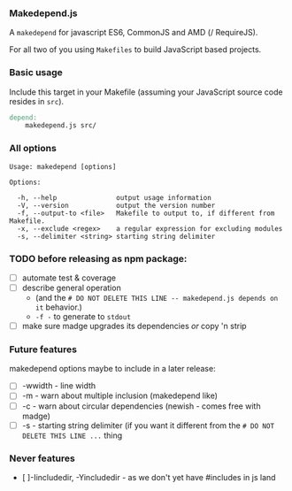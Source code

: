 ### Makedepend.js 
A `makedepend` for javascript ES6, CommonJS and AMD (/ RequireJS).

For all two of you using `Makefiles` to build JavaScript based projects.

### Basic usage
Include this target in your Makefile (assuming your JavaScript source code resides in `src`).
```Makefile
depend:
    makedepend.js src/
```

### All options
```
Usage: makedepend [options]

Options:

  -h, --help               output usage information
  -V, --version            output the version number
  -f, --output-to <file>   Makefile to output to, if different from Makefile.
  -x, --exclude <regex>    a regular expression for excluding modules
  -s, --delimiter <string> starting string delimiter

```

### TODO before releasing as npm package:
  - [ ] automate test & coverage
  - [ ] describe general operation 
    - (and the `# DO NOT DELETE THIS LINE -- makedepend.js depends on it` behavior.)
    - `-f -` to generate to `stdout`
  - [ ] make sure madge upgrades its dependencies _or_ copy 'n strip

### Future features
makedepend options maybe to include in a later release:
- [ ] -wwidth   - line width 
- [ ] -m        - warn about multiple inclusion (makedepend like)
- [ ] -c        - warn about circular dependencies (newish - comes free with madge)
- [ ] -s        - starting string delimiter (if you want it different from the `# DO NOT DELETE THIS LINE ...` thing

### Never features
- [ ]-Iincludedir, -Yincludedir - as we don't yet have #includes in js land
